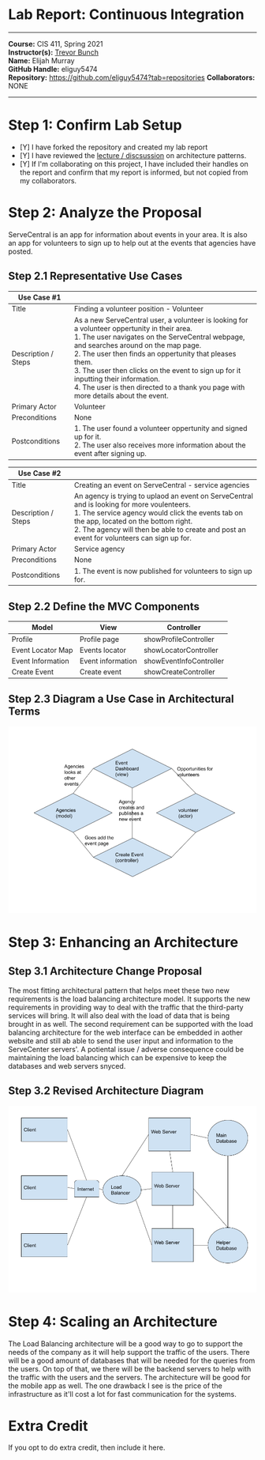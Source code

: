 # Lab Report: Continuous Integration
___
**Course:** CIS 411, Spring 2021  
**Instructor(s):** [Trevor Bunch](https://github.com/trevordbunch)  
**Name:** Elijah Murray  
**GitHub Handle:** eliguy5474  
**Repository:** https://github.com/eliguy5474?tab=repositories
**Collaborators:** NONE
___

# Step 1: Confirm Lab Setup
- [Y] I have forked the repository and created my lab report
- [Y] I have reviewed the [lecture / discsussion](../assets/04p1_SolutionArchitectures.pdf) on architecture patterns.
- [Y] If I'm collaborating on this project, I have included their handles on the report and confirm that my report is informed, but not copied from my collaborators.

# Step 2: Analyze the Proposal
ServeCentral is an app for information about events in your area. It is also an app for volunteers to sign up to help out at the events that agencies have posted.

## Step 2.1 Representative Use Cases  

| Use Case #1 | |
|---|---|
| Title | Finding a volunteer position - Volunteer |
| Description / Steps | As a new ServeCentral user, a volunteer is looking for a volunteer oppertunity in their area.<br>1. The user navigates on the ServeCentral webpage, and searches around on the map page.<br>2. The user then finds an oppertunity that pleases them.<br>3. The user then clicks on the event to sign up for it inputting their information.<br>4. The user is then directed to a thank you page with more details about the event.|
| Primary Actor | Volunteer |
| Preconditions | None |
| Postconditions | 1. The user found a volunteer oppertunity and signed up for it.<br>2. The user also receives more information about the event after signing up. |

| Use Case #2 | |
|---|---|
| Title | Creating an event on ServeCentral - service agencies |
| Description / Steps | An agency is trying to uplaod an event on ServeCentral and is looking for more voulenteers.<br>1. The service agency would click the events tab on the app, located on the bottom right.<br>2. The agency will then be able to create and post an event for volunteers can sign up for. |
| Primary Actor | Service agency |
| Preconditions | None |
| Postconditions |1. The event is now published for volunteers to sign up for. |

## Step 2.2 Define the MVC Components

| Model | View | Controller |
|----------|---|---|
| Profile  |Profile page  |showProfileController  |
| Event Locator Map | Events locator | showLocatorController |
| Event Information | Event information  | showEventInfoController |
| Create Event | Create event | showCreateController |

## Step 2.3 Diagram a Use Case in Architectural Terms
![UseCase](3.2%20Lab2.png)

# Step 3: Enhancing an Architecture

## Step 3.1 Architecture Change Proposal
The most fitting architectural pattern that helps meet these two new requirements is the load balancing architecture model. It supports the new requirements in providing way to deal with the traffic that the third-party services will bring. It will also deal with the load of data that is being brought in as well. The second requirement can be supported with the load balancing architecture for the web interface can be embedded in aother website and still ab able to send the user input and information to the ServeCenter servers'. A potiental issue / adverse consequence could be maintaining the load balancing which can be expensive to keep the databases and web servers snyced.



## Step 3.2 Revised Architecture Diagram
![RevisedArchitecture](Revised_Architecture%20(1).png)

# Step 4: Scaling an Architecture
The Load Balancing architecture will be a good way to go to support the needs of the company as it will help support the traffic of the users. There will be a good amount of databases that will be needed for the queries from the users. On top of that, we there will be the backend servers to help with the traffic with the users and the servers. The architecture will be good for the mobile app as well. The one drawback I see is the price of the infrastructure as it'll cost a lot for fast communication for the systems.

# Extra Credit
If you opt to do extra credit, then include it here.